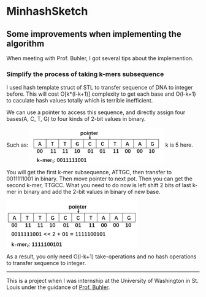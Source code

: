 # MinhashSketch

## Some improvements when implementing the algorithm
When meeting with Prof. Buhler, I got several tips about the implemention.

### Simplify the process of taking k-mers subsequence

I used hash template struct of STL to transfer sequence of DNA to integer before. 
This will cost O[k*(l-k+1)] complexity to get each base and O(l-k+1) to caculate hash values totally which is terrible inefficient. 

We can use a pointer to access this sequence, and directly assign four bases(A, C, T, G) to four kinds of 2-bit values in binary.

Such as:
<img src="./git_picture/process_of_taking_k-mers1.png" width="350" align=center /> k is 5 here.

You will get the first k-mer subsequence, ATTGC, then transfer to 0011111001 in binary. Then move pointer to next pot. Then you can get the second k-mer, TTGCC. What you need to do now is left shift 2 bits of last k-mer in binary and add the 2-bit values in binary of new base.

<img src="./git_picture/process_of_taking_k-mers2.png" width="343" align=center />

As a result, you only need O(l-k+1) take-operations and no hash operations to transfer sequence to integer.

-------------------
This is a project when I was internship at the University of Washington in St. Louis under the guidance of [Prof. Buhler](https://www.cse.wustl.edu/~jbuhler/).

 